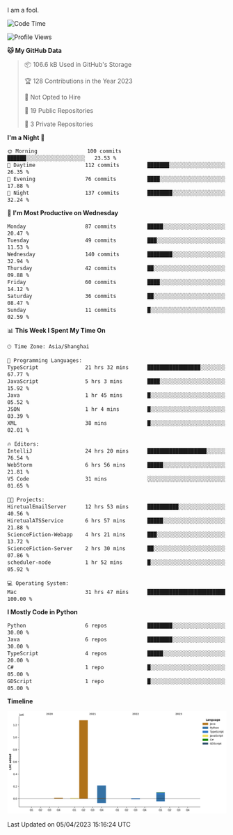 I am a fool.

<!--START_SECTION:waka-->
![Code Time](http://img.shields.io/badge/Code%20Time-262%20hrs%208%20mins-blue)

![Profile Views](http://img.shields.io/badge/Profile%20Views-3-blue)

**🐱 My GitHub Data** 

> 📦 106.6 kB Used in GitHub's Storage 
 > 
> 🏆 128 Contributions in the Year 2023
 > 
> 🚫 Not Opted to Hire
 > 
> 📜 19 Public Repositories 
 > 
> 🔑 3 Private Repositories 
 > 
**I'm a Night 🦉** 

```text
🌞 Morning                100 commits         ██████░░░░░░░░░░░░░░░░░░░   23.53 % 
🌆 Daytime                112 commits         ███████░░░░░░░░░░░░░░░░░░   26.35 % 
🌃 Evening                76 commits          ████░░░░░░░░░░░░░░░░░░░░░   17.88 % 
🌙 Night                  137 commits         ████████░░░░░░░░░░░░░░░░░   32.24 % 
```
📅 **I'm Most Productive on Wednesday** 

```text
Monday                   87 commits          █████░░░░░░░░░░░░░░░░░░░░   20.47 % 
Tuesday                  49 commits          ███░░░░░░░░░░░░░░░░░░░░░░   11.53 % 
Wednesday                140 commits         ████████░░░░░░░░░░░░░░░░░   32.94 % 
Thursday                 42 commits          ██░░░░░░░░░░░░░░░░░░░░░░░   09.88 % 
Friday                   60 commits          ████░░░░░░░░░░░░░░░░░░░░░   14.12 % 
Saturday                 36 commits          ██░░░░░░░░░░░░░░░░░░░░░░░   08.47 % 
Sunday                   11 commits          █░░░░░░░░░░░░░░░░░░░░░░░░   02.59 % 
```


📊 **This Week I Spent My Time On** 

```text
🕑︎ Time Zone: Asia/Shanghai

💬 Programming Languages: 
TypeScript               21 hrs 32 mins      █████████████████░░░░░░░░   67.77 % 
JavaScript               5 hrs 3 mins        ████░░░░░░░░░░░░░░░░░░░░░   15.92 % 
Java                     1 hr 45 mins        █░░░░░░░░░░░░░░░░░░░░░░░░   05.52 % 
JSON                     1 hr 4 mins         █░░░░░░░░░░░░░░░░░░░░░░░░   03.39 % 
XML                      38 mins             █░░░░░░░░░░░░░░░░░░░░░░░░   02.01 % 

🔥 Editors: 
IntelliJ                 24 hrs 20 mins      ███████████████████░░░░░░   76.54 % 
WebStorm                 6 hrs 56 mins       █████░░░░░░░░░░░░░░░░░░░░   21.81 % 
VS Code                  31 mins             ░░░░░░░░░░░░░░░░░░░░░░░░░   01.65 % 

🐱‍💻 Projects: 
HiretualEmailServer      12 hrs 53 mins      ██████████░░░░░░░░░░░░░░░   40.56 % 
HiretualATSService       6 hrs 57 mins       █████░░░░░░░░░░░░░░░░░░░░   21.88 % 
ScienceFiction-Webapp    4 hrs 21 mins       ███░░░░░░░░░░░░░░░░░░░░░░   13.72 % 
ScienceFiction-Server    2 hrs 30 mins       ██░░░░░░░░░░░░░░░░░░░░░░░   07.86 % 
scheduler-node           1 hr 52 mins        █░░░░░░░░░░░░░░░░░░░░░░░░   05.92 % 

💻 Operating System: 
Mac                      31 hrs 47 mins      █████████████████████████   100.00 % 
```

**I Mostly Code in Python** 

```text
Python                   6 repos             ████████░░░░░░░░░░░░░░░░░   30.00 % 
Java                     6 repos             ████████░░░░░░░░░░░░░░░░░   30.00 % 
TypeScript               4 repos             █████░░░░░░░░░░░░░░░░░░░░   20.00 % 
C#                       1 repo              █░░░░░░░░░░░░░░░░░░░░░░░░   05.00 % 
GDScript                 1 repo              █░░░░░░░░░░░░░░░░░░░░░░░░   05.00 % 
```



**Timeline**

![Lines of Code chart](https://raw.githubusercontent.com/VeejaLiu/VeejaLiu/master/assets/bar_graph.png)


 Last Updated on 05/04/2023 15:16:24 UTC
<!--END_SECTION:waka-->
